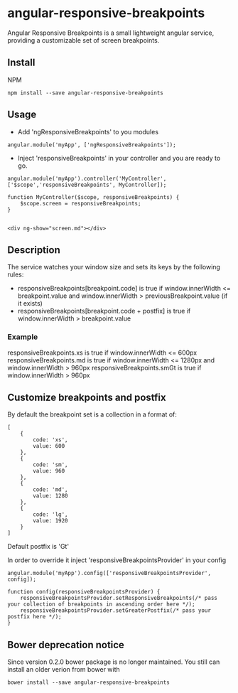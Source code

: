 # angular-responsive-breakpoints

Angular Responsive Breakpoints is a small lightweight angular service, providing a customizable set of screen breakpoints.

## Install

NPM
```
npm install --save angular-responsive-breakpoints
```

## Usage

- Add 'ngResponsiveBreakpoints' to you modules
```
angular.module('myApp', ['ngResponsiveBreakpoints']);
```
- Inject 'responsiveBreakpoints' in your controller and you are ready to go.
```
angular.module('myApp').controller('MyController', ['$scope','responsiveBreakpoints', MyController]);

function MyController($scope, responsiveBreakpoints) {
    $scope.screen = responsiveBreakpoints;
}


<div ng-show="screen.md"></div>
```

## Description

The service watches your window size and sets its keys by the following rules:
- responsiveBreakpoints[breakpoint.code] is true if window.innerWidth <= breakpoint.value and window.innerWidth > previousBreakpoint.value (if it exists)
- responsiveBreakpoints[breakpoint.code + postfix] is true if window.innerWidth > breakpoint.value

### Example

responsiveBreakpoints.xs is true if window.innerWidth <= 600px
responsiveBreakpoints.md is true if window.innerWidth <= 1280px and window.innerWidth > 960px
responsiveBreakpoints.smGt is true if window.innerWidth > 960px

## Customize breakpoints and postfix

By default the breakpoint set is a collection in a format of:
```
[
    {
        code: 'xs',
        value: 600
    },
    {
        code: 'sm',
        value: 960
    },
    {
        code: 'md',
        value: 1280
    },
    {
        code: 'lg',
        value: 1920
    }
]
```
Default postfix is 'Gt'

In order to override it inject 'responsiveBreakpointsProvider' in your config
```
angular.module('myApp').config(['responsiveBreakpointsProvider', config]);

function config(responsiveBreakpointsProvider) {
    responsiveBreakpointsProvider.setResponsiveBreakpoints(/* pass your collection of breakpoints in ascending order here */);
    responsiveBreakpointsProvider.setGreaterPostfix(/* pass your postfix here */);
}
```

## Bower deprecation notice
Since version 0.2.0 bower package is no longer maintained.
You still can install an older verion from bower with
```
bower install --save angular-responsive-breakpoints
```
